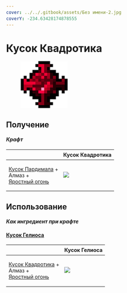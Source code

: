 ```yaml
---
cover: ../../.gitbook/assets/Без имени-2.jpg
coverY: -234.63428174878555
---
```


# Кусок Квадротика

<figure><img src="../../.gitbook/assets/quadrotic_lump_128.png" alt=""><figcaption></figcaption></figure>

## Получение

#### _Крафт_

| ㅤ                                                                                                               | Кусок Квадротика                               |
| --------------------------------------------------------------------------------------------------------------- | ---------------------------------------------- |
| <p><a href="pardimal_lump.md">Кусок Пардимала</a> +<br>Алмаз +<br><a href="fury_fire.md">Яростный огонь</a></p> | ![](../../.gitbook/assets/quadrotic\_lump.png) |

## Использование

#### _Как ингредиент при крафте_

#### [Кусок Гелиоса](heliosis\_lump.md)

| ㅤ                                                                                                                 | Кусок Гелиоса                                 |
| ----------------------------------------------------------------------------------------------------------------- | --------------------------------------------- |
| <p><a href="quadrotic_lump.md">Кусок Квадротика</a> +<br>Алмаз +<br><a href="fury_fire.md">Яростный огонь</a></p> | ![](../../.gitbook/assets/heliosis\_lump.png) |
